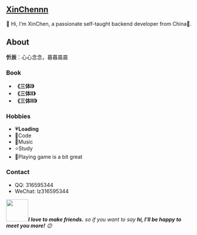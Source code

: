 ## [XinChennn](https://www.ixinjiu.cn)

👋 Hi, I'm XinChen, a passionate self-taught backend developer from China🚀.

## About

 **忻辰**：心心念念，暮暮晨晨
 
### Book

 - **《三体I》** 
 - **《三体II》**
 - **《三体III》**

### Hobbies

 - 💗**Loading**
 - 🍓Code
 - 🎵Music 
 - ⭐️Study
 - 🤗Playing game is a bit great

### Contact
 - QQ: 316595344
 - WeChat: lz316595344

<img src="https://media.giphy.com/media/LnQjpWaON8nhr21vNW/giphy.gif" width="60"><em><b>I love to make friends.</b> so if you want to say <b>hi, I'll be happy to meet you more!</b> 😊</em>

<!--
**XinChennn/XinChennn** is a ✨ _special_ ✨ repository because its `README.md` (this file) appears on your GitHub profile.

Here are some ideas to get you started:

- 🔭 I’m currently working on ...
- 🌱 I’m currently learning ...
- 👯 I’m looking to collaborate on ...
- 🤔 I’m looking for help with ...
- 💬 Ask me about ...
- 📫 How to reach me: ...
- 😄 Pronouns: ...
- ⚡ Fun fact: ...
-->
